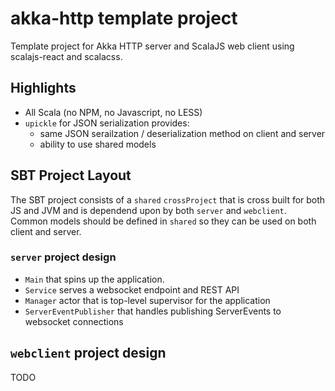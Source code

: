 # akka-http template project

Template project for Akka HTTP server and ScalaJS web client using scalajs-react and scalacss.

## Highlights

- All Scala (no NPM, no Javascript, no LESS)
- `upickle` for JSON serialization provides:
  - same JSON serailzation / deserialization method on client and server 
  - ability to use shared models
  
## SBT Project Layout

The SBT project consists of a `shared` `crossProject` that is cross built for both JS and JVM and is dependend upon by both `server` and `webclient`. Common models should be defined in `shared` so they can be used on both client and server.

### `server` project design

- `Main` that spins up the application.
- `Service` serves a websocket endpoint and REST API
- `Manager` actor that is top-level supervisor for the application
- `ServerEventPublisher` that handles publishing ServerEvents to websocket connections

## `webclient` project design

TODO
